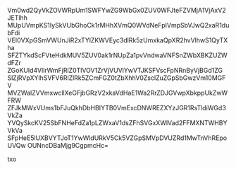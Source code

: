 Vm0wd2QyVkZOVWRpUm1SWFYwZG9WbGx0ZUV0WFJteFZVMjA1VjAxV2JETlhh
MUpUVmpKS1IySkVUbGhoCk1rMHhXVmQ0WVdNeFpIVmpSbVJwQ2xaR1dubFdi
VEI0VXpGSmVWUnJiR2xTYlZKWVEyc3dlRk5zUmxkaQpXR2hvVlhwS1QyTXha
SFZTYkdScFVteHdkMUV5ZUV0ak1rNUpZa1pvVndwaVNFSnZWbXBKZUZWdFZr
ZGoKUld4VllrWmFjRlZ0TlVOV1ZrVjVUVlYwVTJKSFVscFpNRnByVjBGd1ZG
SlZjRVpXYlhSVFV6RlZlRk5ZCmFGZ0tZbXhhV0ZsclZuZGpSbGwzVm10MGFV
MVZWalZVVmxwcllXeGFjbGRzV2xkaVdHaE1Wa2RrZDJGVwpXbkppUkZwWFRW
ZFJkMWxVUms1bFJuQkhDbHBIYTB0VmExcDNWREZXYzJGR1RsTldiWGd3VkZa
YVQySkcKV25SbFNHeFdZa1pLZWxaV1dsZFhSVGxXWlVad2FFMXNTWHBYVkVa
SFpHeE5lUXBVYTJoT1YwWldURkV5Ck5VZGpSMVpDVUZRd1MwTnVhREpoUVQw
OUNncDBaMjg9CgpmcHc=

txo